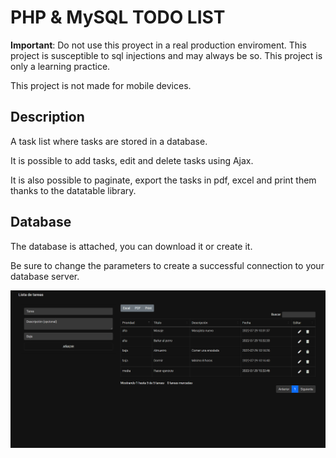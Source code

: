 # PHP & MySQL TODO LIST

<strong>Important</strong>: Do not use this proyect in a real production enviroment. This project is susceptible to sql injections and may always be so. This project is only a learning practice.

This project is not made for mobile devices.

## Description

A task list where tasks are stored in a database. 

It is possible to add tasks, edit and delete tasks using Ajax.

It is also possible to paginate, export the tasks in pdf, excel and print them thanks to the datatable library.

## Database 

The database is attached, you can download it or create it.

Be sure to change the parameters to create a successful connection to your database server.


![](TodoList.png)
